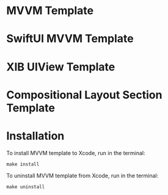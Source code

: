 # MVVM Template
# SwiftUI MVVM Template
# XIB UIView Template
# Compositional Layout Section Template

# Installation

To install MVVM template to Xcode, run in the terminal:
```
make install
```
To uninstall MVVM template from Xcode, run in the terminal:
```
make uninstall
```
